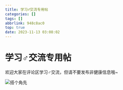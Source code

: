 ```yaml
---
title: 学习♂交流专用帖
categories: []
tags: []
abbrlink: 948c8ac0
top: true
date: 2023-11-13 03:08:02
---
```

# 学习♂交流专用帖

欢迎大家在评论区学习♂交流，但请不要发布非健康信息哦~


![搭个角先](https://danchar-oss.oss-cn-chengdu.aliyuncs.com/img/OIP-C.pQyGAdPbkBRLSL5gAa8YJAHaHl)

